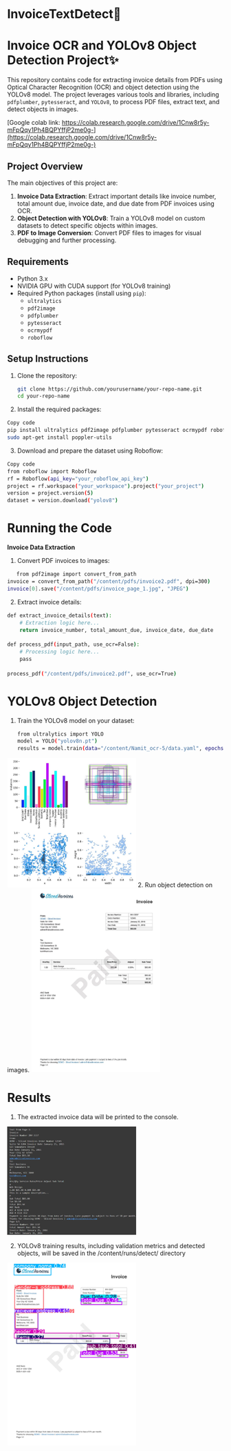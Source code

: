 # InvoiceTextDetect🔎

# Invoice OCR and YOLOv8 Object Detection Project✨

This repository contains code for extracting invoice details from PDFs using Optical Character Recognition (OCR) and object detection using the YOLOv8 model. The project leverages various tools and libraries, including `pdfplumber`, `pytesseract`, and `YOLOv8`, to process PDF files, extract text, and detect objects in images.

[Google colab link: https://colab.research.google.com/drive/1Cnw8r5y-mFpQqy1Ph4BQPYffjP2me0g-](https://colab.research.google.com/drive/1Cnw8r5y-mFpQqy1Ph4BQPYffjP2me0g-)

## Project Overview

The main objectives of this project are:

1. **Invoice Data Extraction**: Extract important details like invoice number, total amount due, invoice date, and due date from PDF invoices using OCR.
2. **Object Detection with YOLOv8**: Train a YOLOv8 model on custom datasets to detect specific objects within images.
3. **PDF to Image Conversion**: Convert PDF files to images for visual debugging and further processing.

## Requirements

- Python 3.x
- NVIDIA GPU with CUDA support (for YOLOv8 training)
- Required Python packages (install using `pip`):
  - `ultralytics`
  - `pdf2image`
  - `pdfplumber`
  - `pytesseract`
  - `ocrmypdf`
  - `roboflow`

## Setup Instructions

1. Clone the repository:
   ```bash
   git clone https://github.com/yourusername/your-repo-name.git
   cd your-repo-name

2. Install the required packages:

```bash
Copy code
pip install ultralytics pdf2image pdfplumber pytesseract ocrmypdf roboflow
sudo apt-get install poppler-utils
```
3. Download and prepare the dataset using Roboflow:
```bash
Copy code
from roboflow import Roboflow
rf = Roboflow(api_key="your_roboflow_api_key")
project = rf.workspace("your_workspace").project("your_project")
version = project.version(5)
dataset = version.download("yolov8")
```

# Running the Code
**Invoice Data Extraction**
1. Convert PDF invoices to images:
```bash
   from pdf2image import convert_from_path
invoice = convert_from_path("/content/pdfs/invoice2.pdf", dpi=300)
invoice[0].save("/content/pdfs/invoice_page_1.jpg", "JPEG")
```

2. Extract invoice details:
```bash
def extract_invoice_details(text):
    # Extraction logic here...
    return invoice_number, total_amount_due, invoice_date, due_date

def process_pdf(input_path, use_ocr=False):
    # Processing logic here...
    pass

process_pdf("/content/pdfs/invoice2.pdf", use_ocr=True)
```
# YOLOv8 Object Detection
1. Train the YOLOv8 model on your dataset:
   ```bash
   from ultralytics import YOLO
   model = YOLO("yolov8n.pt")
   results = model.train(data="/content/Namit_ocr-5/data.yaml", epochs=40, imgsz=640, batch=8)
   ```
  <img src="trained.jpg" alt="My Photo" width="300"/>
2. Run object detection on images.

<img src="invoice-2.jpg" alt="My Photo" width="300"/>

# Results
1. The extracted invoice data will be printed to the console.
<img src="text.png" alt="My Photo" width="300"/>
  
2. YOLOv8 training results, including validation metrics and detected objects, will be saved in the /content/runs/detect/ directory
<img src="Picture1.png" alt="My Photo" width="300"/>

